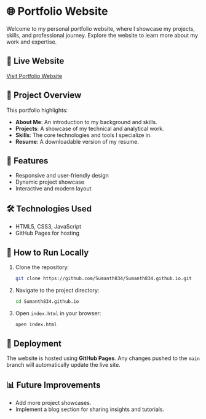 # 🌐 Portfolio Website

Welcome to my personal portfolio website, where I showcase my projects, skills, and professional journey. Explore the website to learn more about my work and expertise.

## 📌 Live Website

[Visit Portfolio Website](https://sumanth834.github.io/)

## 📁 Project Overview

This portfolio highlights:

- **About Me**: An introduction to my background and skills.
- **Projects**: A showcase of my technical and analytical work.
- **Skills**: The core technologies and tools I specialize in.
- **Resume**: A downloadable version of my resume.

## 🚀 Features

- Responsive and user-friendly design
- Dynamic project showcase
- Interactive and modern layout

## 🛠️ Technologies Used

- HTML5, CSS3, JavaScript
- GitHub Pages for hosting

## 📄 How to Run Locally

1. Clone the repository:

   ```bash
   git clone https://github.com/Sumanth834/Sumanth834.github.io.git
   ```

2. Navigate to the project directory:

   ```bash
   cd Sumanth834.github.io
   ```

3. Open `index.html` in your browser:

   ```bash
   open index.html
   ```

## 📌 Deployment

The website is hosted using **GitHub Pages**. Any changes pushed to the `main` branch will automatically update the live site.

## 📊 Future Improvements

- Add more project showcases.
- Implement a blog section for sharing insights and tutorials.



